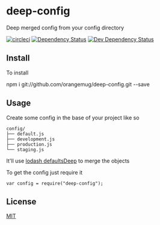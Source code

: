 # deep-config
Deep merged config from your config directory

[![circleci](https://circleci.com/gh/orangemug/deep-config.png?style=shield)](https://circleci.com/gh/orangemug/deep-config)
[![Dependency Status](https://david-dm.org/orangemug/deep-config.svg)](https://david-dm.org/orangemug/deep-config)
[![Dev Dependency Status](https://david-dm.org/orangemug/deep-config/dev-status.svg)](https://david-dm.org/orangemug/deep-config#info=devDependencies)


## Install
To install

   npm i git://github.com/orangemug/deep-config.git --save


## Usage
Create some config in the base of your project like so

    config/
    ├── default.js
    ├── development.js
    ├── production.js
    └── staging.js

It'll use [lodash defaultsDeep](https://lodash.com/docs#defaultsDeep) to merge the objects

To get the config just require it

    var config = require("deep-config");


## License
[MIT](LICENSE)
